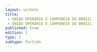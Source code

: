 ```yaml
---
layout: verbete
title:
 - UNIAO OPERARIA E CAMPONESA DO BRASIL
 - UNIÃO OPERÁRIA E CAMPONESA DO BRASIL
published: true
edition: 1  
type: T
subtype: Partido
---
```


